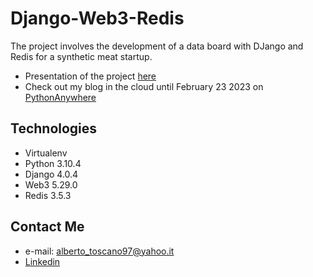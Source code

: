 # Django-Web3-Redis
The project involves the development of a data board with DJango and Redis for a synthetic meat startup.
* Presentation of the project [here](https://www.canva.com/design/DAFAuEZ7hUc/DbpokF-iXIMOU9MYeO30rA/view?utm_content=DAFAuEZ7hUc&utm_campaign=designshare&utm_medium=link&utm_source=publishsharelink)
* Check out my blog in the cloud until February 23 2023 on [PythonAnywhere](https://albertot.pythonanywhere.com/)
## Technologies
* Virtualenv
* Python 3.10.4
* Django 4.0.4
* Web3 5.29.0
* Redis 3.5.3
## Contact Me
* e-mail: alberto_toscano97@yahoo.it
* [Linkedin](https://www.linkedin.com/in/alberto-t-876425203/)
